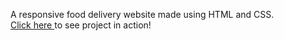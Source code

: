 A responsive food delivery website made using HTML and CSS.             
<a href="https://ayushraghu22.github.io/Responsive-food-order-website/"> Click here </a> to see project in action!
